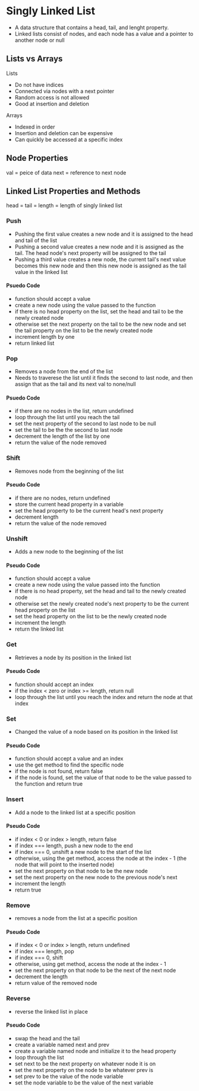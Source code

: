 # Singly Linked List

-   A data structure that contains a head, tail, and lenght property.
-   Linked lists consist of nodes, and each node has a value and a pointer to another node or null

## Lists vs Arrays

Lists

-   Do not have indices
-   Connected via nodes with a next pointer
-   Random access is not allowed
-   Good at insertion and deletion

Arrays

-   Indexed in order
-   Insertion and deletion can be expensive
-   Can quickly be accessed at a specific index

## Node Properties

val = peice of data
next = reference to next node

## Linked List Properties and Methods

head =
tail =
length = length of singly linked list

### Push

-   Pushing the first value creates a new node and it is assigned to the head and tail of the list
-   Pushing a second value creates a new node and it is assigned as the tail. The head node's next property will be assigned to the tail
-   Pushing a third value creates a new node, the current tail's next value becomes this new node and then this new node is assigned as the tail value in the linked list

#### Psuedo Code

-   function should accept a value
-   create a new node using the value passed to the function
-   if there is no head property on the list, set the head and tail to be the newly created node
-   otherwise set the next property on the tail to be the new node and set the tail property on the list to be the newly created node
-   increment length by one
-   return linked list

### Pop

-   Removes a node from the end of the list
-   Needs to traverese the list until it finds the second to last node, and then assign that as the tail and its next val to none/null

#### Psuedo Code

-   if there are no nodes in the list, return undefined
-   loop through the list until you reach the tail
-   set the next property of the second to last node to be null
-   set the tail to be the the second to last node
-   decrement the length of the list by one
-   return the value of the node removed

### Shift

-   Removes node from the beginning of the list

#### Pseudo Code

-   if there are no nodes, return undefined
-   store the current head property in a variable
-   set the head property to be the current head's next property
-   decrement length
-   return the value of the node removed

### Unshift

-   Adds a new node to the beginning of the list

#### Pseudo Code

-   function should accept a value
-   create a new node using the value passed into the function
-   if there is no head property, set the head and tail to the newly created node
-   otherwise set the newly created node's next property to be the current head property on the list
-   set the head property on the list to be the newly created node
-   increment the length
-   return the linked list

### Get

-   Retrieves a node by its position in the linked list

#### Pseudo Code

-   function should accept an index
-   if the index < zero or index >= length, return null
-   loop through the list until you reach the index and return the node at that index

### Set

-   Changed the value of a node based on its position in the linked list

#### Pseudo Code

-   function should accept a value and an index
-   use the get method to find the specific node
-   if the node is not found, return false
-   if the node is found, set the value of that node to be the value passed to the function and return true

### Insert

-   Add a node to the linked list at a specific position

#### Pseudo Code

-   if index < 0 or index > length, return false
-   if index === length, push a new node to the end
-   if index === 0, unshift a new node to the start of the list
-   otherwise, using the get method, access the node at the index - 1 (the node that will point to the inserted node)
-   set the next property on that node to be the new node
-   set the next property on the new node to the previous node's next
-   increment the length
-   return true

### Remove

-   removes a node from the list at a specific position

#### Pseudo Code

-   if index < 0 or index > length, return undefined
-   if index === length, pop
-   if index === 0, shift
-   otherwise, using get method, access the node at the index - 1
-   set the next property on that node to be the next of the next node
-   decrement the length
-   return value of the removed node

### Reverse

-   reverse the linked list in place

#### Pseudo Code

-   swap the head and the tail
-   create a variable named next and prev
-   create a variable named node and initialize it to the head property
-   loop through the list
-   set next to be the next property on whatever node it is on
-   set the next property on the node to be whatever prev is
-   set prev to be the value of the node variable
-   set the node variable to be the value of the next variable
